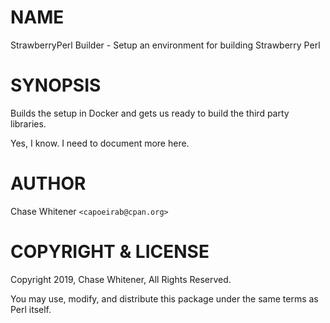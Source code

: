 # NAME

StrawberryPerl Builder - Setup an environment for building Strawberry Perl

# SYNOPSIS

Builds the setup in Docker and gets us ready to build the third party libraries.

Yes, I know. I need to document more here.

# AUTHOR

Chase Whitener `<capoeirab@cpan.org>`

# COPYRIGHT & LICENSE

Copyright 2019, Chase Whitener, All Rights Reserved.

You may use, modify, and distribute this package under the
same terms as Perl itself.
